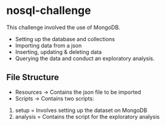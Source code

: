 # nosql-challenge

This challenge involved the use of MongoDB.

- Setting up the database and collections
- Importing data from a json
- Inserting, updating & deleting data
- Querying the data and conduct an exploratory analysis.

## File Structure

- Resources -> Contains the json file to be imported
- Scripts -> Contains two scripts:

1. setup = Involves setting up the dataset on MongoDB
2. analysis = Contains the script for the exploratory analysis
